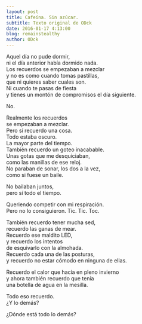 ```yaml
---
layout: post
title: Cafeína. Sin azúcar.
subtitle: Texto original de ODck
date: 2016-01-17 4:13:00
blog: remainstealthy
author: ODck
---
```


Aquel día no pude dormir,  
ni el día anterior había dormido nada.  
Los recuerdos se empezaban a mezclar  
y no es como cuando tomas pastillas,  
que ni quieres saber cuales son.  
Ni cuando te pasas de fiesta  
y tienes un montón de compromisos el día siguiente.  

No.  

Realmente los recuerdos  
se empezaban a mezclar.  
Pero sí recuerdo una cosa.  
Todo estaba oscuro.  
La mayor parte del tiempo.  
También recuerdo un goteo inacabable.  
Unas gotas que me desquiciaban,  
como las manillas de ese reloj.  
No paraban de sonar, los dos a la vez,  
como si fuese un baile.  

No bailaban juntos,  
pero sí todo el tiempo.  

Queriendo competir con mi respiración.  
Pero no lo consiguieron. 
Tic. Tic. Toc.

También recuerdo tener mucha sed,  
recuerdo las ganas de mear.  
Recuerdo ese maldito LED,  
y recuerdo los intentos  
de esquivarlo con la almohada.  
Recuerdo cada una de las posturas,  
y recuerdo no estar cómodo en ninguna de ellas.  

Recuerdo el calor que hacía en pleno invierno  
y ahora también recuerdo que tenía  
una botella de agua en la mesilla.  

Todo eso recuerdo.  
¿Y lo demás?  

¿Dónde está todo lo demás?